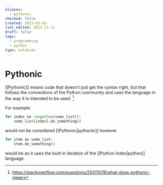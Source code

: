 ```yaml
---
aliases:
  - pythonic
checked: false
created: 2023-03-03
last_edited: 2023-11-11
draft: false
tags:
  - programming
  - python
type: notation
---
```

# Pythonic

[[Pythonic]] means code that doesn't just get the syntax right, but that follows the conventions of the Python community and uses the language in the way it is intended to be used. [^1]

For example:

``` python
for index in range(len(some_list)):
	some_list[index].do_something()
```

would not be considered [[Pythonic|pythonic]] however

```python
for item in some_list:
	item.do_something()
```

would be as it uses the built in iteration of the [[Python Index|python]] language.

[^1]:https://stackoverflow.com/questions/25011078/what-does-pythonic-mean
